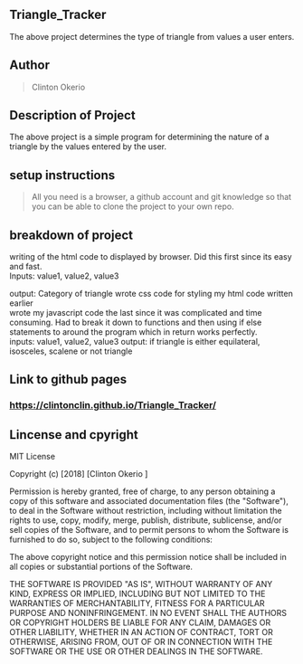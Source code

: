 ## Triangle_Tracker
The above project determines the type of triangle from values a user enters.
## Author
> Clinton Okerio
## Description of Project
The above project is a simple program for determining the nature of a triangle by the values entered by the user.
## setup instructions
> All you need is a browser, a github account and git knowledge so that you can be able to clone the project to your own repo.


## breakdown of project
 writing of the html code to displayed by browser. Did this first since its easy and fast.<br/>
 Inputs: value1, value2, value3
 
 output: Category of triangle
 wrote css code for styling my html code written earlier<br/>
 wrote my javascript code the last since it was complicated and time consuming. Had to break it down to functions and then
 using if else statements to around the program which in return works perfectly.<br/>
 inputs: value1, value2, value3
 output: if triangle is either equilateral, isosceles, scalene or not triangle
 
 ## Link to github pages
 ### https://clintonclin.github.io/Triangle_Tracker/

## Lincense and cpyright

MIT License

Copyright (c) [2018] [Clinton Okerio ]

Permission is hereby granted, free of charge, to any person obtaining a copy of this software and associated documentation files (the "Software"), to deal in the Software without restriction, including without limitation the rights to use, copy, modify, merge, publish, distribute, sublicense, and/or sell copies of the Software, and to permit persons to whom the Software is furnished to do so, subject to the following conditions:

The above copyright notice and this permission notice shall be included in all copies or substantial portions of the Software.

THE SOFTWARE IS PROVIDED "AS IS", WITHOUT WARRANTY OF ANY KIND, EXPRESS OR IMPLIED, INCLUDING BUT NOT LIMITED TO THE WARRANTIES OF MERCHANTABILITY, FITNESS FOR A PARTICULAR PURPOSE AND NONINFRINGEMENT. IN NO EVENT SHALL THE AUTHORS OR COPYRIGHT HOLDERS BE LIABLE FOR ANY CLAIM, DAMAGES OR OTHER LIABILITY, WHETHER IN AN ACTION OF CONTRACT, TORT OR OTHERWISE, ARISING FROM, OUT OF OR IN CONNECTION WITH THE SOFTWARE OR THE USE OR OTHER DEALINGS IN THE SOFTWARE.

